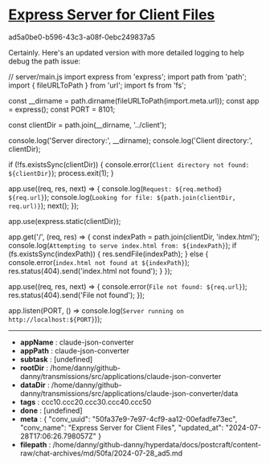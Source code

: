 # [Express Server for Client Files](https://claude.ai/chat/50fa37e9-7e97-4cf9-aa12-00efadfe73ec)

ad5a0be0-b596-43c3-a08f-0ebc249837a5

 Certainly. Here's an updated version with more detailed logging to help debug the path issue:

// server/main.js
import express from 'express';
import path from 'path';
import { fileURLToPath } from 'url';
import fs from 'fs';

const __dirname = path.dirname(fileURLToPath(import.meta.url));
const app = express();
const PORT = 8101;

const clientDir = path.join(__dirname, '../client');

console.log('Server directory:', __dirname);
console.log('Client directory:', clientDir);

if (!fs.existsSync(clientDir)) {
  console.error(`Client directory not found: ${clientDir}`);
  process.exit(1);
}

app.use((req, res, next) => {
  console.log(`Request: ${req.method} ${req.url}`);
  console.log(`Looking for file: ${path.join(clientDir, req.url)}`);
  next();
});

app.use(express.static(clientDir));

app.get('/', (req, res) => {
  const indexPath = path.join(clientDir, 'index.html');
  console.log(`Attempting to serve index.html from: ${indexPath}`);
  if (fs.existsSync(indexPath)) {
    res.sendFile(indexPath);
  } else {
    console.error(`index.html not found at ${indexPath}`);
    res.status(404).send('index.html not found');
  }
});

app.use((req, res, next) => {
  console.error(`File not found: ${req.url}`);
  res.status(404).send('File not found');
});

app.listen(PORT, () => console.log(`Server running on http://localhost:${PORT}`));

---

* **appName** : claude-json-converter
* **appPath** : claude-json-converter
* **subtask** : [undefined]
* **rootDir** : /home/danny/github-danny/transmissions/src/applications/claude-json-converter
* **dataDir** : /home/danny/github-danny/transmissions/src/applications/claude-json-converter/data
* **tags** : ccc10.ccc20.ccc30.ccc40.ccc50
* **done** : [undefined]
* **meta** : {
  "conv_uuid": "50fa37e9-7e97-4cf9-aa12-00efadfe73ec",
  "conv_name": "Express Server for Client Files",
  "updated_at": "2024-07-28T17:06:26.798057Z"
}
* **filepath** : /home/danny/github-danny/hyperdata/docs/postcraft/content-raw/chat-archives/md/50fa/2024-07-28_ad5.md
